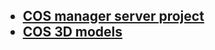 <h2>
  <ul>
    <li><a href="https://github.com/JasonPride/call-of-soul-manager">COS manager server project</a></li>
    <li><a href="https://github.com/JasonPride/COS-3D-models">COS 3D models</a></li>
  </ul>
</h2>

